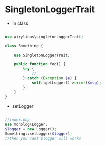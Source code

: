 # SingletonLoggerTrait

- In class

```php

use airylinus\singletonLoggerTrait;

class Something {
    
    use SingletonLoggerTrait;

    public function foo() {
        try {
            //
        } catch (Exception $e) {
            self::getLogger()->error($msg);
        }
    }
}
```

- setLogger

```php

//index.php
use monolog\Logger;
$logger = new Logger();
Something::setLogger($logger);
//then you cant $logger will works
```
